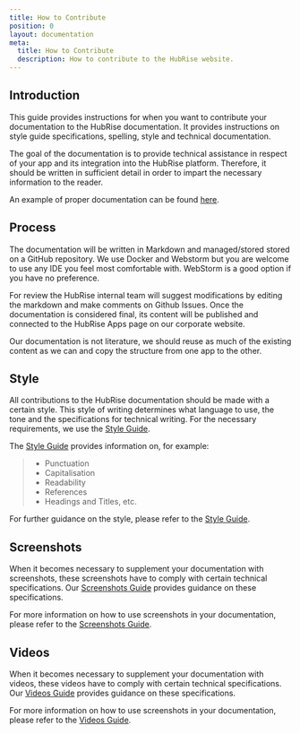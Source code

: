 ```yaml
---
title: How to Contribute
position: 0
layout: documentation
meta:
  title: How to Contribute
  description: How to contribute to the HubRise website.
---
```


## Introduction

This guide provides instructions for when you want to contribute your documentation to the HubRise documentation. It provides instructions on style guide specifications, spelling, style and technical documentation.

The goal of the documentation is to provide technical assistance in respect of your app and its integration into the HubRise platform. Therefore, it should be written in sufficient detail in order to impart the necessary information to the reader.

An example of proper documentation can be found [here](/apps/livepepper/connect-hubrise).

## Process

The documentation will be written in Markdown and managed/stored stored on a GitHub repository. We use Docker and Webstorm but you are welcome to use any IDE you feel most comfortable with. WebStorm is a good option if you have no preference.

For review the HubRise internal team will suggest modifications by editing the markdown and make comments on Github Issues.
Once the documentation is considered final, its content will be published and connected to the HubRise Apps page on our corporate website.

Our documentation is not literature, we should reuse as much of the existing content as we can and copy the structure from one app to the other.

## Style

All contributions to the HubRise documentation should be made with a certain style. This style of writing determines what language to use, the tone and the specifications for technical writing. For the necessary requirements, we use the [Style Guide](/contributing/style-guide).

The [Style Guide](/contributing/style-guide) provides information on, for example:

> - Punctuation
> - Capitalisation
> - Readability
> - References
> - Headings and Titles, etc.

For further guidance on the style, please refer to the [Style Guide](/contributing/style-guide).

## Screenshots

When it becomes necessary to supplement your documentation with screenshots, these screenshots have to comply with certain technical specifications. Our [Screenshots Guide](/contributing/screenshots-guide) provides guidance on these specifications.

For more information on how to use screenshots in your documentation, please refer to the [Screenshots Guide](/contributing/screenshots-guide).

## Videos

When it becomes necessary to supplement your documentation with videos, these videos have to comply with certain technical specifications. Our [Videos Guide](/contributing/video-guide) provides guidance on these specifications.

For more information on how to use screenshots in your documentation, please refer to the [Videos Guide](/contributing/video-guide).
